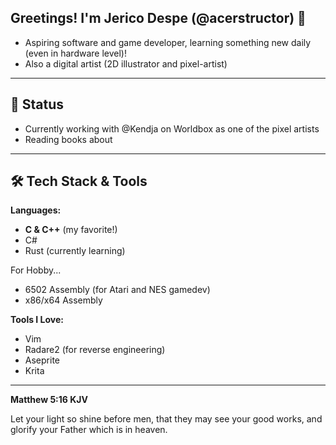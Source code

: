 ## Greetings! I'm Jerico Despe (@acerstructor) 👋
- Aspiring software and game developer, learning something new daily (even in hardware level)!
- Also a digital artist (2D illustrator and pixel-artist)
---
## 💭 Status
- Currently working with @Kendja on Worldbox as one of the pixel artists
- Reading books about 
<!--
---
## 🎯 Agenda 
--->
---
## 🛠 Tech Stack & Tools
**Languages:**  
- **C & C++** (my favorite!)
- C#
- Rust (currently learning)
<!--
Note:
Programming languages which I've listed below the comment are
just for fun, which I use 
--->
For Hobby...
- 6502 Assembly (for Atari and NES gamedev)
- x86/x64 Assembly

**Tools I Love:**  
- Vim
- Radare2 (for reverse engineering)
- Aseprite
- Krita
---
<!--
My Favorite Bible Verse:
--->
**Matthew 5:16 KJV**

Let your light so shine before men, that they may see your good works, and glorify your Father which is in heaven.
